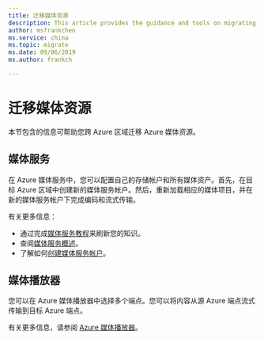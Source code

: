 ```yaml
---
title: 迁移媒体资源
description: This article provides the guidance and tools on migrating media resources.
author: msfrankchen
ms.service: china 
ms.topic: migrate
ms.date: 09/06/2019
ms.author: frankch

---
```



# 迁移媒体资源

本节包含的信息可帮助您跨 Azure 区域迁移 Azure 媒体资源。

## 媒体服务

在 Azure 媒体服务中，您可以配置自己的存储帐户和所有媒体资产。首先，在目标 Azure 区域中创建新的媒体服务帐户。然后，重新加载相应的媒体项目，并在新的媒体服务帐户下完成编码和流式传输。
 
有关更多信息：
* 通过完成[媒体服务教程](https://docs.azure.cn/zh-cn/media-services/#step-by-step-tutorials)来刷新您的知识。
* 查阅[媒体服务概述](https://docs.azure.cn/zh-cn/media-services/previous/media-services-overview)。
* 了解如何[创建媒体服务帐户](https://docs.azure.cn/zh-cn/media-services/previous/media-services-portal-create-account)。

## 媒体播放器

您可以在 Azure 媒体播放器中选择多个端点。您可以将内容从源 Azure 端点流式传输到目标 Azure 端点。

有关更多信息，请参阅 [Azure 媒体播放器](https://ampdemo.azureedge.net/azuremediaplayer.html)。

